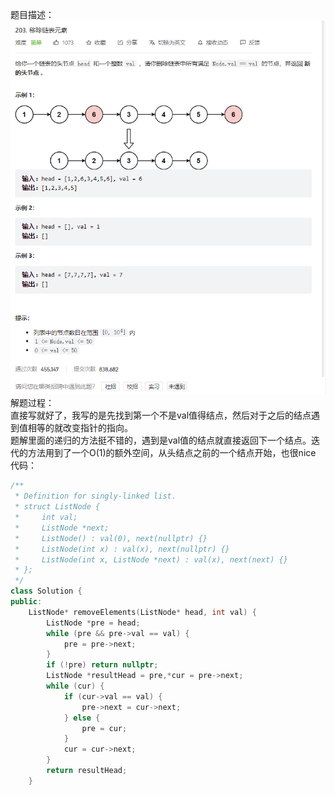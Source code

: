 题目描述：  
![image](/basicaldatastructure/linkedlist/image/image1.png)
解题过程：  
直接写就好了，我写的是先找到第一个不是val值得结点，然后对于之后的结点遇到值相等的就改变指针的指向。  
题解里面的递归的方法挺不错的，遇到是val值的结点就直接返回下一个结点。迭代的方法用到了一个O(1)的额外空间，从头结点之前的一个结点开始，也很nice  
代码：  
```cpp
/**
 * Definition for singly-linked list.
 * struct ListNode {
 *     int val;
 *     ListNode *next;
 *     ListNode() : val(0), next(nullptr) {}
 *     ListNode(int x) : val(x), next(nullptr) {}
 *     ListNode(int x, ListNode *next) : val(x), next(next) {}
 * };
 */
class Solution {
public:
    ListNode* removeElements(ListNode* head, int val) {
        ListNode *pre = head;
        while (pre && pre->val == val) {
            pre = pre->next;
        }
        if (!pre) return nullptr;
        ListNode *resultHead = pre,*cur = pre->next;
        while (cur) {
            if (cur->val == val) {
                pre->next = cur->next;
            } else {
                pre = cur;
            }
            cur = cur->next;
        }
        return resultHead;
    }
```